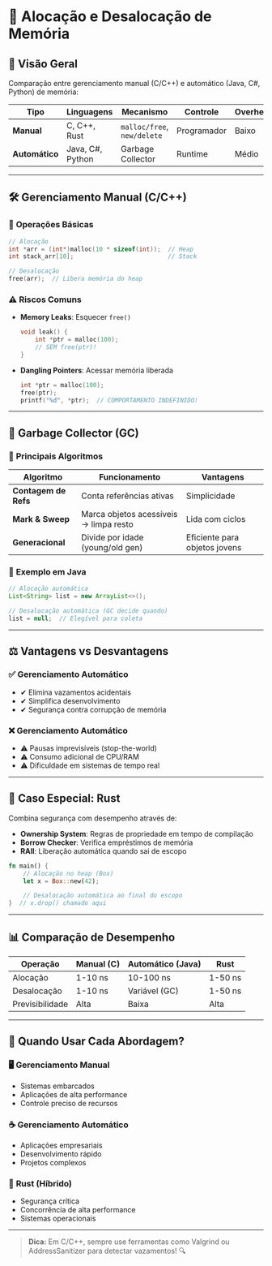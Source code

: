 # 🧠 **Alocação e Desalocação de Memória**

## 📌 **Visão Geral**

Comparação entre gerenciamento manual (C/C++) e automático (Java, C#, Python) de memória:

| Tipo           | Linguagens       | Mecanismo                   | Controle    | Overhead |
| -------------- | ---------------- | --------------------------- | ----------- | -------- |
| **Manual**     | C, C++, Rust     | `malloc/free`, `new/delete` | Programador | Baixo    |
| **Automático** | Java, C#, Python | Garbage Collector           | Runtime     | Médio    |

---

## 🛠️ **Gerenciamento Manual (C/C++)**

### 📝 **Operações Básicas**

```c
// Alocação
int *arr = (int*)malloc(10 * sizeof(int));  // Heap
int stack_arr[10];                          // Stack

// Desalocação
free(arr);  // Libera memória do heap
```

### ⚠️ **Riscos Comuns**

- **Memory Leaks**: Esquecer `free()`
  ```c
  void leak() {
      int *ptr = malloc(100);
      // SEM free(ptr)!
  }
  ```
- **Dangling Pointers**: Acessar memória liberada
  ```c
  int *ptr = malloc(100);
  free(ptr);
  printf("%d", *ptr);  // COMPORTAMENTO INDEFINIDO!
  ```

---

## 🤖 **Garbage Collector (GC)**

### 🔄 **Principais Algoritmos**

| Algoritmo            | Funcionamento                          | Vantagens                     |
| -------------------- | -------------------------------------- | ----------------------------- |
| **Contagem de Refs** | Conta referências ativas               | Simplicidade                  |
| **Mark & Sweep**     | Marca objetos acessíveis → limpa resto | Lida com ciclos               |
| **Generacional**     | Divide por idade (young/old gen)       | Eficiente para objetos jovens |

### 🚀 **Exemplo em Java**

```java
// Alocação automática
List<String> list = new ArrayList<>();

// Desalocação automática (GC decide quando)
list = null;  // Elegível para coleta
```

---

## ⚖️ **Vantagens vs Desvantagens**

### ✅ **Gerenciamento Automático**

- ✔ Elimina vazamentos acidentais
- ✔ Simplifica desenvolvimento
- ✔ Segurança contra corrupção de memória

### ❌ **Gerenciamento Automático**

- ⚠️ Pausas imprevisíveis (stop-the-world)
- ⚠️ Consumo adicional de CPU/RAM
- ⚠️ Dificuldade em sistemas de tempo real

---

## 🦀 **Caso Especial: Rust**

Combina segurança com desempenho através de:

- **Ownership System**: Regras de propriedade em tempo de compilação
- **Borrow Checker**: Verifica empréstimos de memória
- **RAII**: Liberação automática quando sai de escopo

```rust
fn main() {
    // Alocação no heap (Box)
    let x = Box::new(42);

    // Desalocação automática ao final do escopo
}  // x.drop() chamado aqui
```

---

## 📊 **Comparação de Desempenho**

| Operação        | Manual (C) | Automático (Java) | Rust    |
| --------------- | ---------- | ----------------- | ------- |
| Alocação        | 1-10 ns    | 10-100 ns         | 1-50 ns |
| Desalocação     | 1-10 ns    | Variável (GC)     | 1-50 ns |
| Previsibilidade | Alta       | Baixa             | Alta    |

---

## 🎯 **Quando Usar Cada Abordagem?**

### 🖥️ **Gerenciamento Manual**

- Sistemas embarcados
- Aplicações de alta performance
- Controle preciso de recursos

### ☕ **Gerenciamento Automático**

- Aplicações empresariais
- Desenvolvimento rápido
- Projetos complexos

### 🦀 **Rust (Híbrido)**

- Segurança crítica
- Concorrência de alta performance
- Sistemas operacionais

---

> **Dica:** Em C/C++, sempre use ferramentas como Valgrind ou AddressSanitizer para detectar vazamentos! 🔍
